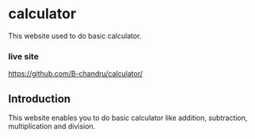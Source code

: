 # calculator

This website used to do basic  calculator.

### live site

https://github.com/B-chandru/calculator/

## Introduction

 This website enables you to do basic calculator like addition, subtraction, multiplication and division.
